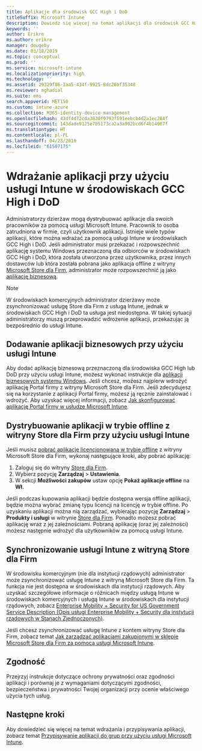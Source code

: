 ```yaml
---
title: Aplikacje dla środowisk GCC High i DoD
titleSuffix: Microsoft Intune
description: Dowiedz się więcej na temat aplikacji dla środowisk GCC High i DoD korzystających z usługi Microsoft Intune.
keywords: ''
author: Erikre
ms.author: erikre
manager: dougeby
ms.date: 03/18/2019
ms.topic: conceptual
ms.prod: ''
ms.service: microsoft-intune
ms.localizationpriority: high
ms.technology: ''
ms.assetid: 29329f86-1aa5-434f-9925-8dc28bf35348
ms.reviewer: mghadial
ms.suite: ems
search.appverid: MET150
ms.custom: intune-azure
ms.collection: M365-identity-device-management
ms.openlocfilehash: 43df4d72cda3830f9793f591eebcb4d2a1ec284f
ms.sourcegitcommit: 143dade9125e7b5173ca2a3a902bcd6f4b14067f
ms.translationtype: HT
ms.contentlocale: pl-PL
ms.lasthandoff: 04/23/2019
ms.locfileid: "61507175"
---
```

# <a name="deploying-apps-using-intune-on-the-gcc-high-and-dod-environments"></a>Wdrażanie aplikacji przy użyciu usługi Intune w środowiskach GCC High i DoD 

Administratorzy dzierżaw mogą dystrybuować aplikacje dla swoich pracowników za pomocą usługi Microsoft Intune. Pracownik to osoba zatrudniona w firmie, czyli użytkownik aplikacji. Istnieje wiele typów aplikacji, które można wdrażać za pomocą usługi Intune w środowiskach GCC High i DoD. Jeśli administrator musi przekazać i rozpowszechnić aplikację systemu Windows przeznaczoną dla odbiorców w środowiskach GCC High i DoD, która została utworzona przez użytkownika, przez innych dostawców lub która została pobrana jako aplikacja offline z witryny [Microsoft Store dla Firm](https://businessstore.microsoft.com/store), administrator może rozpowszechnić ją jako [aplikację biznesową](apps-add.md#app-types-in-microsoft-intune).  

> [!NOTE]
> W środowiskach komercyjnych administrator dzierżawy może zsynchronizować usługę Store dla Firm z usługą Intune, jednak w środowiskach GCC High i DoD ta usługa jest niedostępna. W takiej sytuacji administratorzy muszą przeprowadzić wdrożenie aplikacji, przekazując ją bezpośrednio do usługi Intune.  

## <a name="add-line-of-business-apps-using-intune"></a>Dodawanie aplikacji biznesowych przy użyciu usługi Intune 

Aby dodać aplikację biznesową przeznaczoną dla środowiska GCC High lub DoD przy użyciu usługi Intune, możesz wykonać instrukcje dla [aplikacji biznesowych systemu Windows](lob-apps-windows.md). Jeśli chcesz, możesz najpierw wdrożyć aplikację Portal firmy z witryny Microsoft Store dla Firm. Jeśli zdecydujesz się na korzystanie z aplikacji Portal firmy, możesz ją ręcznie zainstalować i wdrożyć. Aby uzyskać więcej informacji, zobacz [Jak skonfigurować aplikację Portal firmy w usłudze Microsoft Intune](company-portal-app.md). 

## <a name="distribute-offline-apps-from-the-store-for-business-using-intune"></a>Dystrybuowanie aplikacji w trybie offline z witryny Store dla Firm przy użyciu usługi Intune  

Jeśli musisz [pobrać aplikację licencjonowaną w trybie offline](https://docs.microsoft.com/microsoft-store/distribute-offline-apps#download-an-offline-licensed-app) z witryny Microsoft Store dla Firm, wykonaj następujące kroki, aby pobrać aplikację: 

1. Zaloguj się do witryny [Store dla Firm](https://businessstore.microsoft.com/).
2. Wybierz pozycję **Zarządzaj** > **Ustawienia**.
3. W sekcji **Możliwości zakupów** ustaw opcję **Pokaż aplikacje offline** na **Wł.**

Jeśli podczas kupowania aplikacji będzie dostępna wersja offline aplikacji, będzie można wybrać zmianę typu licencji na licencję w trybie offline. Po uzyskaniu aplikacji można nią zarządzać, wybierając pozycję **Zarządzaj** > **Produkty i usługi** w witrynie [Store dla Firm](https://businessstore.microsoft.com/). Ponadto możesz pobrać aplikację wraz z jej zależnościami. Pobraną aplikację (oraz jej zależności) możesz następnie wdrożyć dla użytkowników za pomocą usługi Intune.  

## <a name="syncing-intune-to-the-store-for-business"></a>Synchronizowanie usługi Intune z witryną Store dla Firm 

W środowisku komercyjnym (nie dla instytucji rządowych) administrator może zsynchronizować usługę Intune z witryną Microsoft Store dla Firm. Ta funkcja nie jest dostępna w środowiskach dla instytucji rządowych. Aby uzyskać szczegółowe informacje o różnicach między usługą Intune w środowiskach komercyjnych i usługą Intune w środowiskach dla instytucji rządowych, zobacz [Enterprise Mobility + Security for US Government Service Description (Opis usługi Enterprise Mobility + Security dla instytucji rządowych w Stanach Zjednoczonych)](https://docs.microsoft.com/enterprise-mobility-security/solutions/ems-govt-service-description).  

Jeśli chcesz zsynchronizować usługę Intune z kontem witryny Store dla Firm, zobacz temat [Jak zarządzać aplikacjami zakupionymi w sklepie Microsoft Store dla Firm za pomocą usługi Microsoft Intune](windows-store-for-business.md).  

## <a name="compliance"></a>Zgodność 

Przejrzyj instrukcje dotyczące ochrony prywatności oraz zgodności aplikacji i porównaj je z wymaganiami dotyczącymi zgodności, bezpieczeństwa i prywatności Twojej organizacji przy ocenie właściwego użycia tych usług.   

## <a name="next-steps"></a>Następne kroki

Aby dowiedzieć się więcej na temat wdrażania i przypisywania aplikacji, zobacz temat [Przypisywanie aplikacji do grup przy użyciu usługi Microsoft Intune](apps-deploy.md).

 
